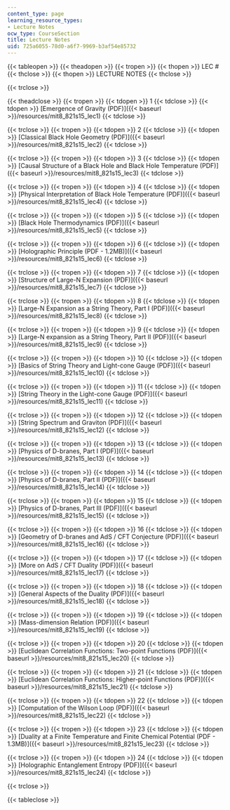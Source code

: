 ```yaml
---
content_type: page
learning_resource_types:
- Lecture Notes
ocw_type: CourseSection
title: Lecture Notes
uid: 725a6055-78d0-a6f7-9969-b3af54e85732
---
```


{{< tableopen >}}
{{< theadopen >}}
{{< tropen >}}
{{< thopen >}}
LEC #
{{< thclose >}}
{{< thopen >}}
LECTURE NOTES
{{< thclose >}}

{{< trclose >}}

{{< theadclose >}}
{{< tropen >}}
{{< tdopen >}}
1
{{< tdclose >}}
{{< tdopen >}}
[Emergence of Gravity (PDF)]({{< baseurl >}}/resources/mit8_821s15_lec1)
{{< tdclose >}}

{{< trclose >}}
{{< tropen >}}
{{< tdopen >}}
2
{{< tdclose >}}
{{< tdopen >}}
[Classical Black Hole Geometry (PDF)]({{< baseurl >}}/resources/mit8_821s15_lec2)
{{< tdclose >}}

{{< trclose >}}
{{< tropen >}}
{{< tdopen >}}
3
{{< tdclose >}}
{{< tdopen >}}
[Causal Structure of a Black Hole and Black Hole Temperature (PDF)]({{< baseurl >}}/resources/mit8_821s15_lec3)
{{< tdclose >}}

{{< trclose >}}
{{< tropen >}}
{{< tdopen >}}
4
{{< tdclose >}}
{{< tdopen >}}
[Physical Interpretation of Black Hole Temperature (PDF)]({{< baseurl >}}/resources/mit8_821s15_lec4)
{{< tdclose >}}

{{< trclose >}}
{{< tropen >}}
{{< tdopen >}}
5
{{< tdclose >}}
{{< tdopen >}}
[Black Hole Thermodynamics (PDF)]({{< baseurl >}}/resources/mit8_821s15_lec5)
{{< tdclose >}}

{{< trclose >}}
{{< tropen >}}
{{< tdopen >}}
6
{{< tdclose >}}
{{< tdopen >}}
[Holographic Principle (PDF - 1.2MB)]({{< baseurl >}}/resources/mit8_821s15_lec6)
{{< tdclose >}}

{{< trclose >}}
{{< tropen >}}
{{< tdopen >}}
7
{{< tdclose >}}
{{< tdopen >}}
[Structure of Large-N Expansion (PDF)]({{< baseurl >}}/resources/mit8_821s15_lec7)
{{< tdclose >}}

{{< trclose >}}
{{< tropen >}}
{{< tdopen >}}
8
{{< tdclose >}}
{{< tdopen >}}
[Large-N Expansion as a String Theory, Part I (PDF)]({{< baseurl >}}/resources/mit8_821s15_lec8)
{{< tdclose >}}

{{< trclose >}}
{{< tropen >}}
{{< tdopen >}}
9
{{< tdclose >}}
{{< tdopen >}}
[Large-N expansion as a String Theory, Part II (PDF)]({{< baseurl >}}/resources/mit8_821s15_lec9)
{{< tdclose >}}

{{< trclose >}}
{{< tropen >}}
{{< tdopen >}}
10
{{< tdclose >}}
{{< tdopen >}}
[Basics of String Theory and Light-cone Gauge (PDF)]({{< baseurl >}}/resources/mit8_821s15_lec10)
{{< tdclose >}}

{{< trclose >}}
{{< tropen >}}
{{< tdopen >}}
11
{{< tdclose >}}
{{< tdopen >}}
[String Theory in the Light-cone Gauge (PDF)]({{< baseurl >}}/resources/mit8_821s15_lec11)
{{< tdclose >}}

{{< trclose >}}
{{< tropen >}}
{{< tdopen >}}
12
{{< tdclose >}}
{{< tdopen >}}
[String Spectrum and Graviton (PDF)]({{< baseurl >}}/resources/mit8_821s15_lec12)
{{< tdclose >}}

{{< trclose >}}
{{< tropen >}}
{{< tdopen >}}
13
{{< tdclose >}}
{{< tdopen >}}
[Physics of D-branes, Part I (PDF)]({{< baseurl >}}/resources/mit8_821s15_lec13)
{{< tdclose >}}

{{< trclose >}}
{{< tropen >}}
{{< tdopen >}}
14
{{< tdclose >}}
{{< tdopen >}}
[Physics of D-branes, Part II (PDF)]({{< baseurl >}}/resources/mit8_821s15_lec14)
{{< tdclose >}}

{{< trclose >}}
{{< tropen >}}
{{< tdopen >}}
15
{{< tdclose >}}
{{< tdopen >}}
[Physics of D-branes, Part III (PDF)]({{< baseurl >}}/resources/mit8_821s15_lec15)
{{< tdclose >}}

{{< trclose >}}
{{< tropen >}}
{{< tdopen >}}
16
{{< tdclose >}}
{{< tdopen >}}
[Geometry of D-branes and AdS / CFT Conjecture (PDF)]({{< baseurl >}}/resources/mit8_821s15_lec16)
{{< tdclose >}}

{{< trclose >}}
{{< tropen >}}
{{< tdopen >}}
17
{{< tdclose >}}
{{< tdopen >}}
[More on AdS / CFT Duality (PDF)]({{< baseurl >}}/resources/mit8_821s15_lec17)
{{< tdclose >}}

{{< trclose >}}
{{< tropen >}}
{{< tdopen >}}
18
{{< tdclose >}}
{{< tdopen >}}
[General Aspects of the Duality (PDF)]({{< baseurl >}}/resources/mit8_821s15_lec18)
{{< tdclose >}}

{{< trclose >}}
{{< tropen >}}
{{< tdopen >}}
19
{{< tdclose >}}
{{< tdopen >}}
[Mass-dimension Relation (PDF)]({{< baseurl >}}/resources/mit8_821s15_lec19)
{{< tdclose >}}

{{< trclose >}}
{{< tropen >}}
{{< tdopen >}}
20
{{< tdclose >}}
{{< tdopen >}}
[Euclidean Correlation Functions: Two-point Functions (PDF)]({{< baseurl >}}/resources/mit8_821s15_lec20)
{{< tdclose >}}

{{< trclose >}}
{{< tropen >}}
{{< tdopen >}}
21
{{< tdclose >}}
{{< tdopen >}}
[Euclidean Correlation Functions: Higher-point Functions (PDF)]({{< baseurl >}}/resources/mit8_821s15_lec21)
{{< tdclose >}}

{{< trclose >}}
{{< tropen >}}
{{< tdopen >}}
22
{{< tdclose >}}
{{< tdopen >}}
[Computation of the Wilson Loop (PDF)]({{< baseurl >}}/resources/mit8_821s15_lec22)
{{< tdclose >}}

{{< trclose >}}
{{< tropen >}}
{{< tdopen >}}
23
{{< tdclose >}}
{{< tdopen >}}
[Duality at a Finite Temperature and Finite Chemical Potential (PDF - 1.3MB)]({{< baseurl >}}/resources/mit8_821s15_lec23)
{{< tdclose >}}

{{< trclose >}}
{{< tropen >}}
{{< tdopen >}}
24
{{< tdclose >}}
{{< tdopen >}}
[Holographic Entanglement Entropy (PDF)]({{< baseurl >}}/resources/mit8_821s15_lec24)
{{< tdclose >}}

{{< trclose >}}

{{< tableclose >}}